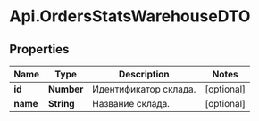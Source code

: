 # Api.OrdersStatsWarehouseDTO

## Properties

Name | Type | Description | Notes
------------ | ------------- | ------------- | -------------
**id** | **Number** | Идентификатор склада. | [optional] 
**name** | **String** | Название склада. | [optional] 


